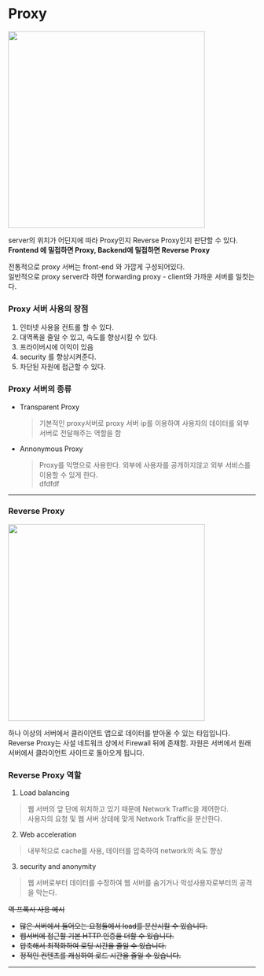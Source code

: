 # Proxy

<img src="https://img1.daumcdn.net/thumb/R1280x0/?scode=mtistory2&fname=http%3A%2F%2Fcfile4.uf.tistory.com%2Fimage%2F99A33F365C420BF01267C6" width="400"/>

server의 위치가 어딘지에 따라 Proxy인지 Reverse Proxy인지 판단할 수 있다. <br>
<strong>Frontend 에 밀접하면 Proxy, Backend에 밀접하면 Reverse Proxy </strong>

전통적으로 proxy 서버는 front-end 와 가깝게 구성되어있다.<br>
일반적으로 proxy server라 하면 forwarding proxy - client와 가까운 서버를 일컷는다.

### Proxy 서버 사용의 장점
1. 인터넷 사용을 컨트롤 할 수 있다.
2. 대역폭을 줄일 수 있고, 속도를 향상시킬 수 있다.
3. 프라이버시에 이익이 있음
4. security 를 향상시켜준다.
5. 차단된 자원에 접근할 수 있다.

### Proxy 서버의 종류
* Transparent Proxy
  > 기본적인 proxy서버로 proxy 서버 ip를 이용하여 사용자의 데이터를 외부 서버로 전달해주는 역할을 함
* Annonymous Proxy
  > Proxy를 익명으로 사용한다. 외부에 사용자를 공개하지않고 외부 서비스를 이용할 수 있게 한다.<br>
dfdfdf

-------

### Reverse Proxy
<img src="https://img1.daumcdn.net/thumb/R1280x0/?scode=mtistory2&fname=http%3A%2F%2Fcfile26.uf.tistory.com%2Fimage%2F995E59495C42AAF022C685" width="400"/>

하나 이상의 서버에서 클라이언트 앱으로 데이터를 받아올 수 있는 타입입니다.<br>
Reverse Proxy는 사설 네트워크 상에서 Firewall 뒤에 존재함.
자원은 서버에서 원래 서버에서 클라이언트 사이드로 돌아오게 됩니다.

### Reverse Proxy 역할

1. Load balancing
  > 웹 서버의 앞 단에 위치하고 있기 때문에 Network Traffic을 제어한다. <br>
  사용자의 요청 및 웹 서버 상테에 맞게 Network Traffic을 분산한다.
2. Web acceleration
  > 내부적으로 cache를 사용, 데이터를 압축하여 network의 속도 향상
3. security and anonymity
  > 웹 서버로부터 데이터를 수정하여 웹 서버를 숨기거나 악성사용자로부터의 공격을 막는다.


~~역 프록시 사용 예시~~

* ~~많은 서버에서 들어오는 요청들에서 load를 분산시킬 수 있습니다.~~
* ~~웹서버에 접근할 기본 HTTP 인증을 더할 수 있습니다.~~
* ~~압축해서 최적화하여 로딩 시간을 줄일 수 있습니다.~~
* ~~정적인 컨텐츠를 캐싱하여 로드 시간을 줄일 수 있습니다.~~

--------

